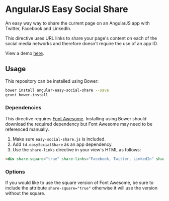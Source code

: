 # AngularJS Easy Social Share

An easy way way to share the current page on an AngularJS app with Twitter, Facebook and LinkedIn.

This directive uses URL links to share your page's content on each of the social media networks and therefore doesn't require the use of an app ID.

View a demo [here](http://tinacious.github.io/angular-easy-social-share/).

## Usage

This repository can be installed using Bower:

```bash
bower install angular-easy-social-share --save
grunt bower-install
```

### Dependencies

This directive requires [Font Awesome](https://github.com/components/font-awesome). Installing using Bower should download the required dependency but Font Awesome may need to be referenced manually.

1. Make sure `easy-social-share.js` is included. 
2. Add `td.easySocialShare` as an app dependency.
3. Use the `share-links` directive in your view's HTML as follows:

```html
<div share-square="true" share-links="Facebook, Twitter, LinkedIn" share-title="Article Title"></div>
```

### Options

If you would like to use the square version of Font Awesome, be sure to include the attribute `share-square="true"` otherwise it will use the version without the square.